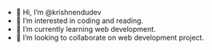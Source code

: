 - 👋 Hi, I’m @krishnendudev
- 👀 I’m interested in coding and reading.
- 🌱 I’m currently learning web development.
- 💞️ I’m looking to collaborate on web development project.


<!---
krishnendudev/krishnendudev is a ✨ special ✨ repository because its `README.md` (this file) appears on your GitHub profile.
You can click the Preview link to take a look at your changes.
--->
